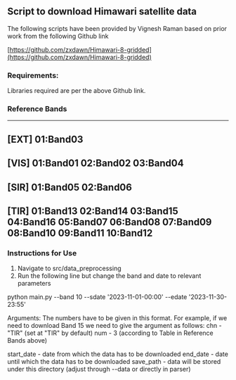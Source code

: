## Script to download Himawari satellite data 

The following scripts have been provided by Vignesh Raman based on prior work from the following Github link

[https://github.com/zxdawn/Himawari-8-gridded](https://github.com/zxdawn/Himawari-8-gridded)

### Requirements:

Libraries required are per the above Github link. 
    	
    
### Reference Bands

-----------------------------------
[EXT] 01:Band03
-----------------------------------
[VIS] 01:Band01 02:Band02 03:Band04
-----------------------------------
[SIR] 01:Band05 02:Band06
-----------------------------------
[TIR] 01:Band13 02:Band14 03:Band15 04:Band16 05:Band07
      06:Band08 07:Band09 08:Band10 09:Band11 10:Band12
-----------------------------------


### Instructions for Use

1. Navigate to src/data_preprocessing
2. Run the following line but change the band and date to relevant parameters 
   
python main.py --band 10 --sdate '2023-11-01-00:00' --edate '2023-11-30-23:55'


Arguments:
The numbers have to be given in this format. For example, if we need to download Band 15 we need to give the argument as follows:
	chn - "TIR"  (set at "TIR" by default)
	num - 3  (according to Table in Reference Bands above)
	
start_date - date from which the data has to be downloaded
end_date - date until which the data has to be downloaded
save_path - data will be stored under this directory (adjust through --data or directly in parser)
